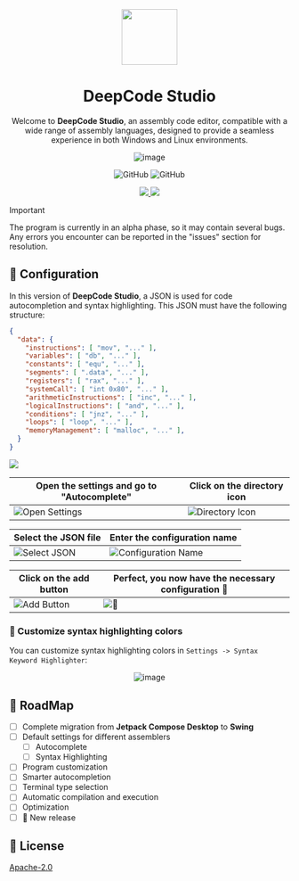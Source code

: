 <div align="center">

<img src="https://github.com/Daniel0110000/DeepCodeStudio/blob/master/ic_launcher.png" width="100px"/>  


# **DeepCode Studio**

Welcome to **DeepCode Studio**, an assembly code editor, compatible with a wide range of assembly languages, designed to provide a seamless experience in both Windows and Linux environments.

![image](https://github.com/user-attachments/assets/7cf1536a-cf39-47ce-8644-8df1ae365059)

![GitHub](https://img.shields.io/github/license/daniel0110000/deepcodestudio?style=for-the-badge&labelColor=282C34&color=1F6FEB) ![GitHub](https://img.shields.io/github/v/release/daniel0110000/deepcodestudio?style=for-the-badge&labelColor=282C34&color=1F6FEB)

<a href="https://github.com/Daniel0110000/DeepCodeStudio/releases/tag/v1.0.0-alpha.2">
  <img src="https://img.shields.io/badge/Linux-282C34?style=for-the-badge&logo=linux&logoColor=white"/>
</a>

<a href="https://github.com/Daniel0110000/DeepCodeStudio/releases/tag/v1.0.0-alpha.2">
  <img src="https://img.shields.io/badge/Windows-282C34?style=for-the-badge&logo=window&logoColor=white"/>
</a>

</div>

> [!IMPORTANT]
> The program is currently in an alpha phase, so it may contain several bugs. Any errors you encounter can be reported in the "issues" section for resolution.

## 🧩 Configuration
In this version of **DeepCode Studio**, a JSON is used for code autocompletion and syntax highlighting. This JSON must have the following structure:

```json
{
  "data": {
    "instructions": [ "mov", "..." ],
    "variables": [ "db", "..." ],
    "constants": [ "equ", "..." ],
    "segments": [ ".data", "..." ],
    "registers": [ "rax", "..." ],
    "systemCall": [ "int 0x80", "..." ],
    "arithmeticInstructions": [ "inc", "..." ],
    "logicalInstructions": [ "and", "..." ],
    "conditions": [ "jnz", "..." ],
    "loops": [ "loop", "..." ],
    "memoryManagement": [ "malloc", "..." ],
  }
}
```

<a href="https://github.com/Daniel0110000/DeepCodeStudio/blob/master/src/main/resources/extras/asm_config.json"/>
  <img src="https://img.shields.io/badge/Download%20Example-1F6FEB?style=for-the-badge&logo=google-cloud&logoColor=white"/>
<a/>

<div align="center">

| Open the settings and go to "Autocomplete"              | Click on the directory icon               |
| ---------------------- | ---------------------- |
| ![Open Settings](https://github.com/user-attachments/assets/86dec1aa-047e-4e99-82f9-c1576e940604) | ![Directory Icon](https://github.com/user-attachments/assets/c9bd0a65-3e9a-49b0-b3bf-3118743aa8f3)|

| Select the JSON file               | Enter the configuration name               |
| ---------------------- | ---------------------- |
| ![Select JSON](https://github.com/user-attachments/assets/ef00fcbd-6264-434e-9323-95ae19b26941) | ![Configuration Name](https://github.com/user-attachments/assets/1de4c480-73b6-4420-8402-a4085c3d87e1) |

| Click on the add button               | Perfect, you now have the necessary configuration 🥳               |
| ---------------------- | ---------------------- |
| ![Add Button](https://github.com/user-attachments/assets/e37fe196-93c1-411e-a703-9f2e0d38708b) | ![🥳](https://github.com/user-attachments/assets/c0f375ba-b5d1-4a97-a5e3-c9778eeb175d) |
  
</div>

### 🎨 Customize syntax highlighting colors

You can customize syntax highlighting colors in `Settings -> Syntax Keyword Highlighter`:

<div align="center">
  
  ![image](https://github.com/user-attachments/assets/7780619f-cbb8-42a4-bd7b-14a89cb0f542)
  
</div>

## 🚧 RoadMap
- [ ] Complete migration from **Jetpack Compose Desktop** to **Swing**
- [ ] Default settings for different assemblers
    - [ ] Autocomplete
    - [ ] Syntax Highlighting
- [ ] Program customization
- [ ] Smarter autocompletion
- [ ] Terminal type selection
- [ ] Automatic compilation and execution
- [ ] Optimization
- [ ] 🚀 New release

## 📜 License
[Apache-2.0](/LICENSE)
